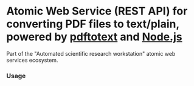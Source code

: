 # Atomic Web Service (REST API) for converting PDF files to text/plain, powered by [pdftotext](https://en.wikipedia.org/wiki/Pdftotext) and [Node.js](https://nodejs.org)
Part of the "Automated scientific research workstation" atomic web services ecosystem.
### Usage